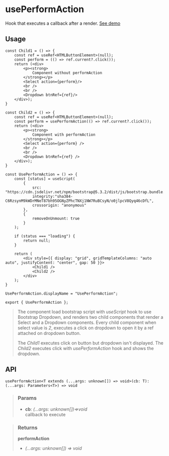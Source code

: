 # usePerformAction
Hook that executes a callback after a render. [See demo](https://nDriaDev.io/react-tools/#/hooks/events/usePerformAction)

## Usage

```tsx
const Child1 = () => {
	const ref = useRef<HTMLButtonElement>(null);
	const perform = (() => ref.current?.click());
	return (<div>
		<p><strong>
			Component without performAction
		</strong></p>
		<Select action={perform}/>
		<br />
		<br />
		<Dropdown btnRef={ref}/>
	</div>);
}

const Child2 = () => {
	const ref = useRef<HTMLButtonElement>(null);
	const perform = usePerformAction(() => ref.current?.click());
	return (<div>
		<p><strong>
			Component with performAction
		</strong></p>
		<Select action={perform} />
		<br />
		<br />
		<Dropdown btnRef={ref} />
	</div>);
}

const UsePerformAction = () => {
	const [status] = useScript(
		{
			src: "https://cdn.jsdelivr.net/npm/bootstrap@5.3.2/dist/js/bootstrap.bundle.min.js",
			integrity:"sha384-C6RzsynM9kWDrMNeT87bh95OGNyZPhcTNXj1NW7RuBCsyN/o0jlpcV8Qyq46cDfL",
			crossorigin: "anonymous"
		},
		{
			removeOnUnmount: true
		}
	);

	if (status === "loading") {
		return null;
	}

	return (
		<div style={{ display: "grid", gridTemplateColumns: "auto auto", justifyContent: "center", gap: 50 }}>
			<Child1 />
			<Child2 />
		</div>
	);
}

UsePerformAction.displayName = "UsePerformAction";

export { UsePerformAction };
```

> The component load bootstrap script with _useScript_ hook to use Bootstrap Dropdown, and renders two child components that render a Select and a Dropdown components. Every child component when select value is _2_, executes a click on dropdown to open it by a ref attached on dropdown button.
> 
> The _Child1_ executes click on button but dropdown isn't displayed. The _Child2_ executes click with _usePerformAction_ hook and shows the dropdown.


## API

```tsx
usePerformAction<T extends (...args: unknown[]) => void>(cb: T): (...args: Parameters<T>) => void
```

> ### Params
>
> - __cb__: _(...args: unknown[])=>void_  
callback to execute
>

> ### Returns
>
> __performAction__
> - _(...args: unknown[]) => void_  
>